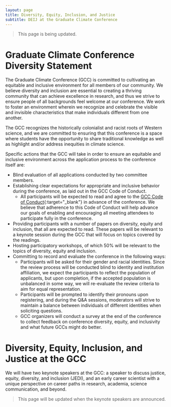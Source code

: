 ```yaml
---
layout: page
title: Diversity, Equity, Inclusion, and Justice
subtitle: DEIJ at the Graduate Climate Conference
---
```


> This page is being updated.

# Graduate Climate Conference Diversity Statement

The Graduate Climate Conference (GCC) is committed to cultivating an equitable and inclusive environment for all members of our community. We believe diversity and inclusion are essential to creating a thriving community that can achieve excellence in research, and thus we strive to ensure people of all backgrounds feel welcome at our conference. We work to foster an environment wherein we recognize and celebrate the visible and invisible characteristics that make individuals different from one another. 

The GCC recognizes the historically colonialist and racist roots of Western science, and we are committed to ensuring that this conference is a space where students have the opportunity to share traditional knowledge as well as highlight and/or address inequities in climate science. 

Specific actions that the GCC will take in order to ensure an equitable and inclusive environment across the application process to the conference itself are:
- Blind evaluation of all applications conducted by two committee members. 
- Establishing clear expectations for appropriate and inclusive behavior during the conference, as laid out in the GCC Code of Conduct. 
    - All participants will be expected to read and agree to the [GCC Code of Conduct](https://drive.google.com/a/uw.edu/open?id=1nHMSaiNSFlYr4Vz_K5EjH6hCu41g0ac5-58FyXt9Ohs){:target="_blank"} in advance of the conference. We believe that adherence to this Code of Conduct will help advance our goals of enabling and encouraging all meeting attendees to participate fully in the conference. 
- Providing participants with a number of papers on diversity, equity and inclusion, that all are expected to read. These papers will be relevant to a keynote session during the GCC that will focus on topics covered by the readings. 
- Hosting participatory workshops, of which 50% will be relevant to the topics of diversity, equity and inclusion.
- Committing to record and evaluate the conference in the following ways:
    - Participants will be asked for their gender and racial identities. Since the review process will be conducted blind to identity and institution affiliation, we expect the participants to reflect the population of applicants, but upon completion, if the accepted population is unbalanced in some way, we will re-evaluate the review criteria to aim for equal representation.
    - Participants will be prompted to identify their pronouns upon registering, and during the Q&A sessions, moderators will strive to maintain a balance between individuals of different identities when soliciting questions.
    - GCC organizers will conduct a survey at the end of the conference to collect feedback on conference diversity, equity, and inclusivity and what future GCCs might do better.

# Diversity, Equity, Inclusion, and Justice at the GCC

We will have two keynote speakers at the GCC: a speaker to discuss justice,  equity, diversity, and inclusion (JEDI), and an early career scientist with a unique perspective on career paths in research, academia, science communication, and beyond.

> This page will be updated when the keynote speakers are announced.
